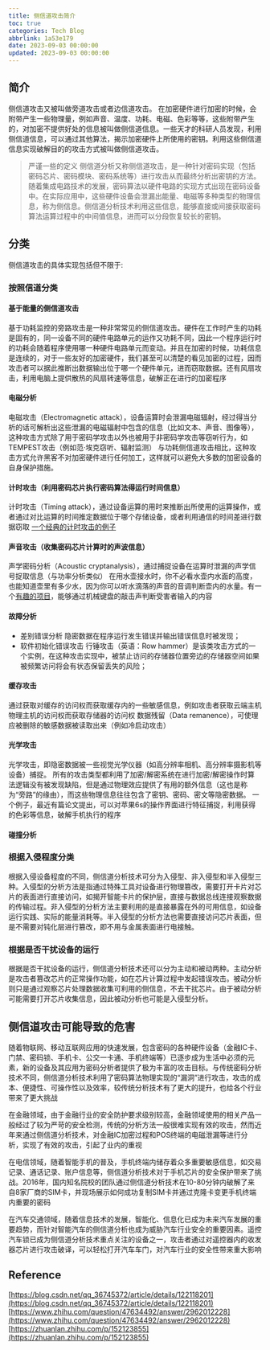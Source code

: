 ```yaml
---
title: 侧信道攻击简介
toc: true
categories: Tech Blog
abbrlink: 1a53e179
date: 2023-09-03 00:00:00
updated: 2023-09-03 00:00:00
---
```


## 简介

侧信道攻击又被叫做旁道攻击或者边信道攻击。
在加密硬件进行加密的时候，会附带产生一些物理量，例如声音、温度、功耗、电磁、色彩等等，这些附带产生的，对加密不提供好处的信息被叫做侧信道信息。一些天才的科研人员发现，利用侧信道信息，可以通过其他算法，揭示加密硬件上所使用的密钥。利用这些侧信道信息实现破解目的的攻击方式被叫做侧信道攻击。
<!--more-->
> 严谨一些的定义
>侧信道分析又称侧信道攻击，是一种针对密码实现（包括密码芯片、密码模块、密码系统等）进行攻击从而最终分析出密钥的方法。随着集成电路技术的发展，密码算法以硬件电路的实现方式出现在密码设备中。在实际应用中，这些硬件设备会泄漏出能量、电磁等多种类型的物理信息，称为侧信息。侧信道分析技术利用这些信息，能够直接或间接获取密码算法运算过程中的中间值信息，进而可以分段恢复较长的密钥。

## 分类

侧信道攻击的具体实现包括但不限于:

### 按照信道分类

#### 基于能量的侧信道攻击

基于功耗监控的旁路攻击是一种非常常见的侧信道攻击。硬件在工作时产生的功耗是固有的，同一设备不同的硬件电路单元的运作又功耗不同，因此一个程序运行时的功耗会随着程序使用哪一种硬件电路单元而变动。并且在加密的时候，功耗信息是连续的，对于一些友好的加密硬件，我们甚至可以清楚的看见加密的过程，因而攻击者可以据此推断出数据输出位于哪一个硬件单元，进而窃取数据。还有风扇攻击，利用电脑上提供散热的风扇转速等信息，破解正在进行的加密程序

#### 电磁分析

电磁攻击（Electromagnetic attack），设备运算时会泄漏电磁辐射，经过得当分析的话可解析出这些泄漏的电磁辐射中包含的信息（比如文本、声音、图像等），这种攻击方式除了用于密码学攻击以外也被用于非密码学攻击等窃听行为，如TEMPEST攻击（例如范·埃克窃听、辐射监测）
与功耗侧信道攻击相比，这种攻击方式允许黑客不对加密硬件进行任何加工，这样就可以避免大多数的加密设备的自身保护措施。

#### 计时攻击（利用密码芯片执行密码算法得运行时间信息）

计时攻击（Timing attack），通过设备运算的用时来推断出所使用的运算操作，或者通过对比运算的时间推定数据位于哪个存储设备，或者利用通信的时间差进行数据窃取
[一个经典的计时攻击的例子](http://7erry.com/2023/07/23/%E8%AE%A1%E6%97%B6%E6%94%BB%E5%87%BB/)

#### 声音攻击（收集密码芯片计算时的声波信息）

声学密码分析（Acoustic cryptanalysis），通过捕捉设备在运算时泄漏的声学信号捉取信息（与功率分析类似）
在用水壶接水时，你不必看水壶内水面的高度，也能知道壶里有多少水，因为你可以听水滴落的声音的音调判断壶内的水量。有一个[有趣的项目](https://github.com/ggerganov/kbd-audio)，能够通过机械键盘的敲击声判断受害者输入的内容

#### 故障分析

- 差别错误分析
    隐密数据在程序运行发生错误并输出错误信息时被发现；
- 软件初始化错误攻击
    行锤攻击（英语：Row hammer）是该类攻击方式的一个实例，在这种攻击实现中，被禁止访问的存储器位置旁边的存储器空间如果被频繁访问将会有状态保留丢失的风险；

#### 缓存攻击

通过获取对缓存的访问权而获取缓存内的一些敏感信息，例如攻击者获取云端主机物理主机的访问权而获取存储器的访问权
数据残留（Data remanence），可使理应被删除的敏感数据被读取出来（例如冷启动攻击）

#### 光学攻击

光学攻击，即隐密数据被一些视觉光学仪器（如高分辨率相机、高分辨率摄影机等设备）捕捉。
所有的攻击类型都利用了加密/解密系统在进行加密/解密操作时算法逻辑没有被发现缺陷，但是通过物理效应提供了有用的额外信息（这也是称为“旁路”的缘由），而这些物理信息往往包含了密钥、密码、密文等隐密数据。
一个例子，最近有篇论文提出，可以对苹果6s的操作界面进行特征捕捉，利用获得的色彩等信息，破解手机执行的程序

#### 碰撞分析

### 根据入侵程度分类

根据入侵设备程度的不同，侧信道分析技术可分为入侵型、非入侵型和半入侵型三种。入侵型的分析方法是指通过特殊工具对设备进行物理篡改，需要打开卡片对芯片的表面进行直接访问，如揭开智能卡片的保护层，直接与数据总线连接观察数据的传输过程。非入侵型的分析方法主要利用的是直接暴露在外的可用信息，如设备运行实践、实际的能量消耗等。半入侵型的分析方法也需要直接访问芯片表面，但是不需要对钝化层进行篡改，即不用与金属表面进行电接触。

### 根据是否干扰设备的运行

根据是否干扰设备的运行，侧信道分析技术还可以分为主动和被动两种。主动分析是攻击者篡改芯片的正常操作功能，如在芯片计算过程中发起错误攻击。被动分析则只是通过观察芯片处理数据收集可利用的侧信息，不去干扰芯片。由于被动分析可能需要打开芯片收集信息，因此被动分析也可能是入侵型分析。

## 侧信道攻击可能导致的危害

随着物联网、移动互联网应用的快速发展，包含密码的各种硬件设备（金融IC卡、门禁、密码锁、手机卡、公交一卡通、手机终端等）已逐步成为生活中必须的元素，新的设备及其应用为密码分析者提供了极为丰富的攻击目标。与传统密码分析技术不同，侧信道分析技术利用了密码算法物理实现的“漏洞”进行攻击，攻击的成本、便捷性、可操作性以及效率，较传统分析技术有了更大的提升，也给各个行业带来了更大挑战

在金融领域，由于金融行业的安全防护要求级别较高，金融领域使用的相关产品一般经过了较为严苛的安全检测，传统的分析方法一般很难实现有效的攻击，然而近年来通过侧信道分析技术，对金融IC加密过程和POS终端的电磁泄漏等进行分析，实现了有效的攻击，引起了业内的重视

在电信领域，随着智能手机的普及，手机终端内储存着众多重要敏感信息，如交易记录、通话记录、账户信息等，侧信道分析技术对于手机芯片的安全保护带来了挑战。2016年，国内知名院校的团队通过侧信道分析技术在10-80分钟内破解了来自8家厂商的SIM卡，并现场展示如何成功复制SIM卡并通过克隆卡变更手机终端内重要的密码

在汽车交通领域，随着信息技术的发展，智能化、信息化已成为未来汽车发展的重要趋势，而针对智能汽车的侧信道分析也成为威胁汽车行业安全的重要因素。遥控汽车锁已成为侧信道分析技术重点关注的设备之一，攻击者通过对遥控器内的收发器芯片进行攻击破译，可以轻松打开汽车车门，对汽车行业的安全性带来重大影响

## Reference

[https://blog.csdn.net/qq_36745372/article/details/122118201](https://blog.csdn.net/qq_36745372/article/details/122118201)
[https://www.zhihu.com/question/47634492/answer/2962012228](https://www.zhihu.com/question/47634492/answer/2962012228)
[https://zhuanlan.zhihu.com/p/152123855](https://zhuanlan.zhihu.com/p/152123855)
